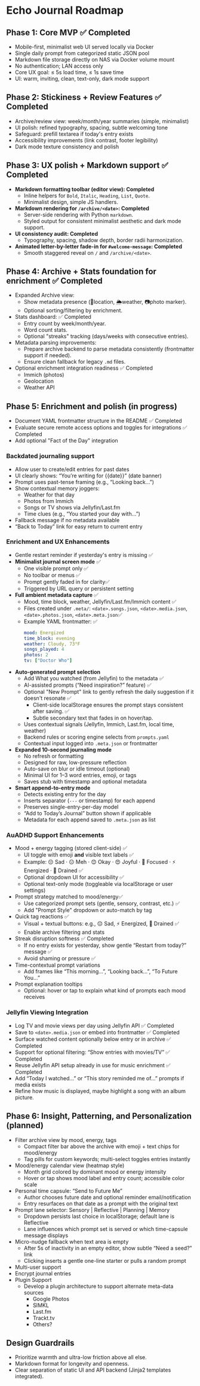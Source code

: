 # Echo Journal Roadmap

## Phase 1: Core MVP ✅ Completed
- Mobile-first, minimalist web UI served locally via Docker
- Single daily prompt from categorized static JSON pool
- Markdown file storage directly on NAS via Docker volume mount
- No authentication; LAN access only
- Core UX goal: ≤ 5s load time, ≤ 1s save time
- UI: warm, inviting, clean, text-only, dark mode support

## Phase 2: Stickiness + Review Features ✅ Completed
- Archive/review view: week/month/year summaries (simple, minimalist)
- UI polish: refined typography, spacing, subtle welcoming tone
- Safeguard: prefill textarea if today's entry exists
- Accessibility improvements (link contrast, footer legibility)
- Dark mode texture consistency and polish

## Phase 3: UX polish + Markdown support ✅ Completed
- **Markdown formatting toolbar (editor view): Completed**
  - Inline helpers for `Bold`, `Italic`, `Heading`, `List`, `Quote`.
  - Minimalist design, simple JS handlers.
- **Markdown rendering for `/archive/<date>`: Completed**
  - Server-side rendering with Python `markdown`.
  - Styled output for consistent minimalist aesthetic and dark mode support.
- **UI consistency audit: Completed** 
  - Typography, spacing, shadow depth, border radii harmonization.
- **Animated letter-by-letter fade-in for `#welcome-message`: Completed**
  - Smooth staggered reveal on `/` and `/archive/<date>`.

## Phase 4: Archive + Stats foundation for enrichment ✅ Completed
- Expanded Archive view:
  - Show metadata presence (📍location, 🌦️weather, 📷photo marker).
  - Optional sorting/filtering by enrichment.
- Stats dashboard: ✅ Completed
  - Entry count by week/month/year.
  - Word count stats.
  - Optional "streaks" tracking (days/weeks with consecutive entries).
- Metadata parsing improvements:
  - Prepare archive backend to parse metadata consistently (frontmatter support if needed).
  - Ensure clean fallback for legacy `.md` files.
- Optional enrichment integration readiness ✅ Completed
  - Immich (photos)
  - Geolocation
  - Weather API

## Phase 5: Enrichment and polish (in progress)
- Document YAML frontmatter structure in the README ✅ Completed
- Evaluate secure remote access options and toggles for integrations ✅ Completed
- Add optional "Fact of the Day" integration


### Backdated journaling support
- Allow user to create/edit entries for past dates
- UI clearly shows: “You’re writing for {{date}}” (date banner)
- Prompt uses past-tense framing (e.g., “Looking back…”)
- Show contextual memory joggers:
  - Weather for that day
  - Photos from Immich
  - Songs or TV shows via Jellyfin/Last.fm
  - Time clues (e.g., “You started your day with…”)
- Fallback message if no metadata available
- “Back to Today” link for easy return to current entry

### Enrichment and UX Enhancements
- Gentle restart reminder if yesterday's entry is missing ✅
- **Minimalist journal screen mode** ✅
  - One visible prompt only ✅
  - No toolbar or menus ✅
  - Prompt gently faded in for clarity✅
  - Triggered by URL query or persistent setting
- **Full ambient metadata capture** ✅
  - Mood, time block, weather, Jellyfin/Last.fm/Immich content ✅
  - Files created under `.meta/`: `<date>.songs.json`, `<date>.media.json`, `<date>.photos.json`, `<date>.meta.json`✅
  - Example YAML frontmatter: ✅
    ```yaml
    mood: Energized
    time_block: evening
    weather: Cloudy, 73°F
    songs_played: 4
    photos: 2
    tv: ["Doctor Who"]
    ```
- **Auto-generated prompt selection**
  - Add What you watched (from Jellyfin) to the metadata ✅
  - AI-assisted prompts (“Need inspiration?” feature) ✅
  - Optional "New Prompt" link to gently refresh the daily suggestion if it doesn't resonate ✅
    - Client-side localStorage ensures the prompt stays consistent after saving. ✅
    - Subtle secondary text that fades in on hover/tap.
  - Uses contextual signals (Jellyfin, Immich, Last.fm, local time, weather)
  - Backend rules or scoring engine selects from `prompts.yaml`
  - Contextual input logged into `.meta.json` or frontmatter
- **Expanded 10-second journaling mode**
  - No refresh or formatting
  - Designed for raw, low-pressure reflection
  - Auto-save on blur or idle timeout (optional)
  - Minimal UI for 1–3 word entries, emoji, or tags
  - Saves stub with timestamp and optional metadata
- **Smart append-to-entry mode**
  - Detects existing entry for the day
  - Inserts separator (`---` or timestamp) for each append
  - Preserves single-entry-per-day model
  - “Add to Today’s Journal” button shown if applicable
  - Metadata for each append saved to `.meta.json` as list

### AuADHD Support Enhancements
- Mood + energy tagging (stored client-side) ✅
  - UI toggle with emoji **and** visible text labels ✅
  - Example: 😔 Sad · 😐 Meh · 😊 Okay · 😍 Joyful · 🧠 Focused · ⚡ Energized · 🪫 Drained ✅
  - Optional dropdown UI for accessibility ✅
  - Optional text-only mode (toggleable via localStorage or user settings)
- Prompt strategy matched to mood/energy✅
  - Use categorized prompt sets (gentle, sensory, contrast, etc.) ✅
  - Add "Prompt Style" dropdown or auto-match by tag
- Quick tag reactions ✅
  - Visual + textual buttons: e.g., 😔 Sad, ⚡ Energized, 🪫 Drained ✅
  - Enable archive filtering and stats
- Streak disruption softness ✅ Completed
  - If no entry exists for yesterday, show gentle “Restart from today?” message ✅
  - Avoid shaming or pressure ✅
- Time-contextual prompt variations
  - Add frames like “This morning…”, “Looking back…”, “To Future You…”
- Prompt explanation tooltips
  - Optional: hover or tap to explain what kind of prompts each mood receives

### Jellyfin Viewing Integration
- Log TV and movie views per day using Jellyfin API ✅ Completed
- Save to `<date>.media.json` or embed into frontmatter ✅ Completed
- Surface watched content optionally below entry or in archive ✅ Completed
- Support for optional filtering: “Show entries with movies/TV” ✅ Completed
- Reuse Jellyfin API setup already in use for music enrichment ✅ Completed
- Add “Today I watched…” or “This story reminded me of…” prompts if media exists
- Refine how music is displayed, maybe highlight a song with an album picture.

## Phase 6: Insight, Patterning, and Personalization (planned)
- Filter archive view by mood, energy, tags
  - Compact filter bar above the archive with emoji + text chips for mood/energy
  - Tag pills for custom keywords; multi-select toggles entries instantly
- Mood/energy calendar view (heatmap style)
  - Month grid colored by dominant mood or energy intensity
  - Hover or tap shows mood label and entry count; accessible color scale
- Personal time capsule: “Send to Future Me”
  - Author chooses future date and optional reminder email/notification
  - Entry resurfaces on that date as a prompt with the original text
- Prompt lane selector: Sensory | Reflective | Planning | Memory
  - Dropdown persists last choice in localStorage; default lane is Reflective
  - Lane influences which prompt set is served or which time-capsule message displays
- Micro-nudge fallback when text area is empty
  - After 5s of inactivity in an empty editor, show subtle “Need a seed?” link
  - Clicking inserts a gentle one-line starter or pulls a random prompt
- Multi-user support
- Encrypt journal entries
- Plugin Support
  - Develop a plugin architecture to support alternate meta-data sources
    - Google Photos
    - SIMKL
    - Last.fm
    - Trackt.tv
    - Others? 

## Design Guardrails
- Prioritize warmth and ultra-low friction above all else.
- Markdown format for longevity and openness.
- Clear separation of static UI and API backend (Jinja2 templates integrated).
